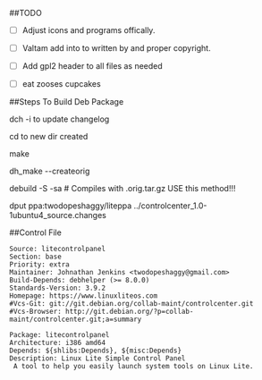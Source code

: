 ##TODO
- [ ] Adjust icons and programs offically.
- [ ] Valtam add into to written by and proper copyright.
- [ ] Add gpl2 header to all files as needed
- [ ] eat zooses cupcakes


##Steps To Build Deb Package

dch -i to update changelog

cd to new dir created

make

dh_make --createorig

debuild -S -sa # Compiles with .orig.tar.gz USE this method!!!

dput ppa:twodopeshaggy/liteppa ../controlcenter_1.0-1ubuntu4_source.changes







##Control File
```
Source: litecontrolpanel
Section: base
Priority: extra
Maintainer: Johnathan Jenkins <twodopeshaggy@gmail.com>
Build-Depends: debhelper (>= 8.0.0)
Standards-Version: 3.9.2
Homepage: https://www.linuxliteos.com
#Vcs-Git: git://git.debian.org/collab-maint/controlcenter.git
#Vcs-Browser: http://git.debian.org/?p=collab-maint/controlcenter.git;a=summary

Package: litecontrolpanel
Architecture: i386 amd64
Depends: ${shlibs:Depends}, ${misc:Depends}
Description: Linux Lite Simple Control Panel
 A tool to help you easily launch system tools on Linux Lite.
```